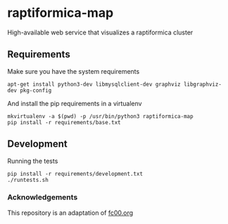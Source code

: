 raptiformica-map
================

High-available web service that visualizes a raptiformica cluster


## Requirements

Make sure you have the system requirements
```
apt-get install python3-dev libmysqlclient-dev graphviz libgraphviz-dev pkg-config
```

And install the pip requirements in a virtualenv
```
mkvirtualenv -a $(pwd) -p /usr/bin/python3 raptiformica-map
pip install -r requirements/base.txt
```


## Development

Running the tests
```
pip install -r requirements/development.txt
./runtests.sh
```


### Acknowledgements

This repository is an adaptation of [fc00.org](https://github.com/zielmicha/fc00.org)
